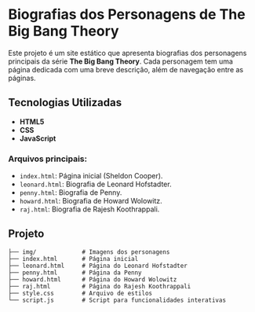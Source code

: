 # Biografias dos Personagens de The Big Bang Theory

Este projeto é um site estático que apresenta biografias dos personagens principais da série **The Big Bang Theory**. Cada personagem tem uma página dedicada com uma breve descrição, além de navegação entre as páginas.


## Tecnologias Utilizadas

- **HTML5**
- **CSS**
- **JavaScript**

### Arquivos principais:
- `index.html`: Página inicial (Sheldon Cooper).
- `leonard.html`: Biografia de Leonard Hofstadter.
- `penny.html`: Biografia de Penny.
- `howard.html`: Biografia de Howard Wolowitz.
- `raj.html`: Biografia de Rajesh Koothrappali.

## Projeto

```
├── img/             # Imagens dos personagens
├── index.html       # Página inicial
├── leonard.html     # Página do Leonard Hofstadter
├── penny.html       # Página da Penny
├── howard.html      # Página do Howard Wolowitz
├── raj.html         # Página do Rajesh Koothrappali
├── style.css        # Arquivo de estilos
└── script.js        # Script para funcionalidades interativas
```

